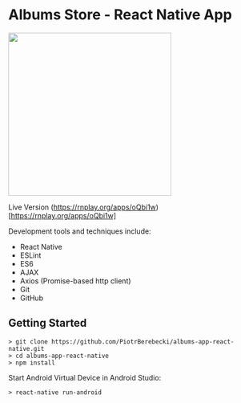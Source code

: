 # Albums Store - React Native App

<img src="https://github.com/PiotrBerebecki/albums-app-react-native/blob/master/images/app-demo.gif" width="325">

Live Version (https://rnplay.org/apps/oQbi1w)[https://rnplay.org/apps/oQbi1w]

Development tools and techniques include:

* React Native
* ESLint
* ES6
* AJAX
* Axios (Promise-based http client)
* Git
* GitHub


## Getting Started


    > git clone https://github.com/PiotrBerebecki/albums-app-react-native.git
    > cd albums-app-react-native
    > npm install
  
  
Start Android Virtual Device in Android Studio:


    > react-native run-android
